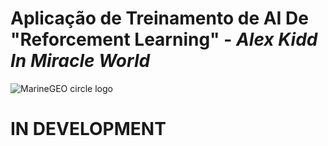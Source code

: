 # Aplicação de Treinamento de AI De "Reforcement Learning" - *Alex Kidd In Miracle World*

![MarineGEO circle logo](https://i.ytimg.com/vi/Rb9haoWT5js/hqdefault.jpg)



# IN DEVELOPMENT
